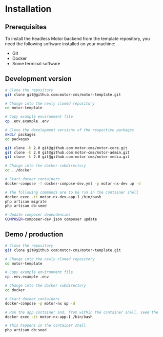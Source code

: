 # Installation

## Prerequisites

To install the headless Motor backend from the template repository, you need the following software installed on your machine:

* Git
* Docker
* Some terminal software

## Development version

```zsh
# Clone the repository
git clone git@github.com:motor-cms/motor-template.git

# Change into the newly cloned repository
cd motor-template

# Copy example environment file
cp .env.example .env

# Clone the development versions of the respective packages
mkdir packages
cd packages

git clone -b 2.0 git@github.com:motor-cms/motor-core.git
git clone -b 2.0 git@github.com:motor-cms/motor-admin.git
git clone -b 2.0 git@github.com:motor-cms/motor-media.git

# Change into the docker subdirectory
cd ../docker

# Start docker containers
docker-compose -f docker-compose-dev.yml -p motor-nx-dev up -d

# The following commands are to be run in the container shell
docker exec -it motor-nx-dev-app-1 /bin/bash
php artisan migrate
php artisan db:seed

# Update composer dependencies
COMPOSER=composer-dev.json composer update
```

## Demo / production

```zsh
# Clone the repository
git clone git@github.com:motor-cms/motor-template.git

# Change into the newly cloned repository
cd motor-template

# Copy example environment file
cp .env.example .env

# Change into the docker subdirectory
cd docker

# Start docker containers
docker-compose -p motor-nx up -d

# Run the app container and, from within the container shell, seed the database
docker exec -it motor-nx-app-1 /bin/bash

# This happens in the container shell
php artisan db:seed
```

